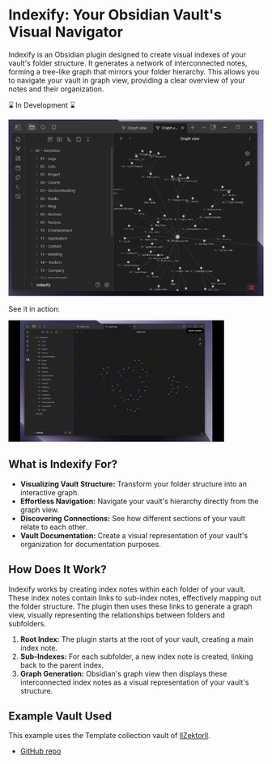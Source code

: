 # Indexify: Your Obsidian Vault's Visual Navigator

Indexify is an Obsidian plugin designed to create visual indexes of your vault's folder structure. It generates a network of interconnected notes, forming a tree-like graph that mirrors your folder hierarchy. This allows you to navigate your vault in graph view, providing a clear overview of your notes and their organization.


 :hourglass: In Development :hourglass:


![image](/resources/Indexify_example_image.png)

See it in action:

![gif](resources/Indexify_example_gif.gif)

## What is Indexify For?

*   **Visualizing Vault Structure:** Transform your folder structure into an interactive graph.
*   **Effortless Navigation:** Navigate your vault's hierarchy directly from the graph view.
*   **Discovering Connections:** See how different sections of your vault relate to each other.
*   **Vault Documentation:** Create a visual representation of your vault's organization for documentation purposes.

## How Does It Work?

Indexify works by creating index notes within each folder of your vault. These index notes contain links to sub-index notes, effectively mapping out the folder structure. The plugin then uses these links to generate a graph view, visually representing the relationships between folders and subfolders.

1.  **Root Index:** The plugin starts at the root of your vault, creating a main index note.
2.  **Sub-Indexes:** For each subfolder, a new index note is created, linking back to the parent index.
3.  **Graph Generation:** Obsidian's graph view then displays these interconnected index notes as a visual representation of your vault's structure.

## Example Vault Used

This example uses the Template collection vault of [llZektorll](https://github.com/llZektorll).

*   [GitHub repo](https://github.com/llZektorll/OB_Template)
